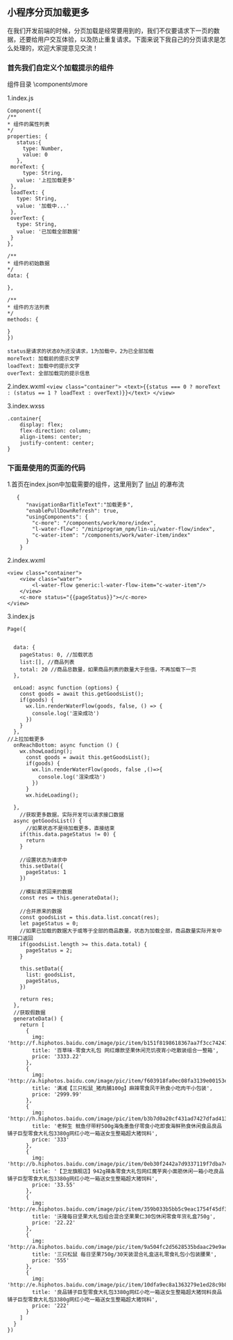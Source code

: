 ## 小程序分页加载更多

在我们开发前端的时候，分页加载是经常要用到的，我们不仅要请求下一页的数据，还要给用户交互体验，以及防止重复请求。下面来说下我自己的分页请求是怎么处理的，欢迎大家提意见交流！

### 首先我们自定义个加载提示的组件
   组件目录 \components\more
   
1.index.js
   ```
   Component({
  /**
   * 组件的属性列表
   */
  properties: {
      status:{
        type: Number,
        value: 0
      },
    moreText: {
        type: String,
      value: '上拉加载更多'
    },
    loadText: {
      type: String,
      value: '加载中...'
    },
    overText: {
      type: String,
      value: '已加载全部数据'
    }
  },

  /**
   * 组件的初始数据
   */
  data: {

  },

  /**
   * 组件的方法列表
   */
  methods: {

  }
})
```

	status是请求的状态0为还没请求，1为加载中，2为已全部加载
	moreText: 加载前的提示文字
	loadText: 加载中的提示文字
	overText: 全部加载完的提示信息

2.index.wxml
	```
	<view class="container">
			<text>{{status === 0 ? moreText : (status == 1 ? loadText : overText)}}</text>
		</view>
	```
	
3.index.wxss

	.container{
		display: flex;
		flex-direction: column;
		align-items: center;
		justify-content: center;
	}

### 下面是使用的页面的代码

1.首页在index.json中加载需要的组件，这里用到了 [linUI](http://doc.mini.7yue.pro/, 'linUI') 的瀑布流
	
	
	   {
		  "navigationBarTitleText":"加载更多",
		  "enablePullDownRefresh": true,
		  "usingComponents": {
			"c-more": "/components/work/more/index",
			"l-water-flow": "/miniprogram_npm/lin-ui/water-flow/index",
			"c-water-item": "/components/work/water-item/index"
		  }
		}
		

2.index.wxml
	
	<view class="container">
		<view class="water">
			<l-water-flow generic:l-water-flow-item="c-water-item"/>
		</view>
		<c-more status="{{pageStatus}}"></c-more>
	</view>
	
3.index.js
	
	Page({


	  data: {
		pageStatus: 0, //加载状态
		list:[], //商品列表
		total: 20 //商品总数量，如果商品列表的数量大于些值，不再加载下一页
	  },

	  onLoad: async function (options) {
		const goods = await this.getGoodsList();
		if(goods) {
		  wx.lin.renderWaterFlow(goods, false, () => {
			console.log('渲染成功')
		  })
		}
	  },
	//上拉加载更多
	  onReachBottom: async function () {
		wx.showLoading();
		  const goods = await this.getGoodsList();
		  if(goods) {
			wx.lin.renderWaterFlow(goods, false ,()=>{
			  console.log('渲染成功')
			})
		  }
		  wx.hideLoading();

	  },
		//获取更多数据，实际开发可以请求接口数据
	  async getGoodsList() {
		  //如果状态不是待加载更多，直接结束
		if(this.data.pageStatus != 0) {
		  return
		}

		//设置状态为请求中
		this.setData({
		  pageStatus: 1
		})
		
		//模拟请求回来的数据
		const res = this.generateData();
		
		//合并原来的数据
		const goodsList = this.data.list.concat(res);
		let pageStatus = 0;
		//如果已加载的数据大于或等于全部的商品数量，状态为加载全部，商品数量实际开发中可接口返回
		if(goodsList.length >= this.data.total) {
		  pageStatus = 2;
		}

		this.setData({
		  list: goodsList,
		  pageStatus,
		})

		return res;
	  },
	  //获取假数据
	  generateData() {
		return [
		  {
			img: 'http://f.hiphotos.baidu.com/image/pic/item/b151f8198618367aa7f3cc7424738bd4b31ce525.jpg',
			title: '百草味-零食大礼包 网红爆款坚果休闲充饥夜宵小吃散装组合一整箱',
			price: '3333.22'
		  },
		  {
			img: 'http://a.hiphotos.baidu.com/image/pic/item/f603918fa0ec08fa3139e00153ee3d6d55fbda5f.jpg',
			title: '满减【三只松鼠_猪肉脯100g】麻辣零食风干熟食小吃肉干小包装',
			price: '2999.99'
		  },
		  {
			img: 'http://h.hiphotos.baidu.com/image/pic/item/b3b7d0a20cf431ad7427dfad4136acaf2fdd98a9.jpg',
			title: '老鲜生 鱿鱼仔带籽500g海兔墨鱼仔零食小吃即食海鲜熟食休闲食品良品铺子巨型零食大礼包3380g网红小吃一箱送女生整箱超大猪饲料',
			price: '333'
		  },
		  {
			img: 'http://b.hiphotos.baidu.com/image/pic/item/0eb30f2442a7d9337119f7dba74bd11372f001e0.jpg',
			title: '【卫龙旗舰店】942g辣条零食大礼包网红魔芋爽小面筋休闲一箱小吃良品铺子巨型零食大礼包3380g网红小吃一箱送女生整箱超大猪饲料',
			price: '33.55'
		  },
		  {
			img: 'http://e.hiphotos.baidu.com/image/pic/item/359b033b5bb5c9eac1754f45df39b6003bf3b396.jpg',
			title: '沃隆每日坚果大礼包组合混合坚果果仁30包休闲零食年货礼盒750g',
			price: '22.22'
		  },
		  {
			img: 'http://a.hiphotos.baidu.com/image/pic/item/9a504fc2d5628535bdaac29e9aef76c6a6ef63c2.jpg',
			title: '三只松鼠 每日坚果750g/30天装混合礼盒送礼零食礼包小包装腰果',
			price: '555'
		  },
		  {
			img: 'http://e.hiphotos.baidu.com/image/pic/item/10dfa9ec8a1363279e1ed28c9b8fa0ec09fac79a.jpg',
			title: '良品铺子巨型零食大礼包3380g网红小吃一箱送女生整箱超大猪饲料良品铺子巨型零食大礼包3380g网红小吃一箱送女生整箱超大猪饲料',
			price: '222'
		  }
		]
	  }
	})
	
